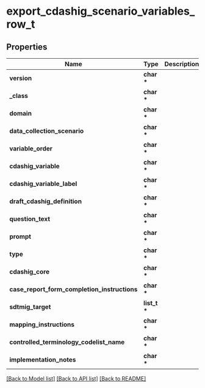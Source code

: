# export_cdashig_scenario_variables_row_t

## Properties
Name | Type | Description | Notes
------------ | ------------- | ------------- | -------------
**version** | **char \*** |  | [optional] 
**_class** | **char \*** |  | [optional] 
**domain** | **char \*** |  | [optional] 
**data_collection_scenario** | **char \*** |  | [optional] 
**variable_order** | **char \*** |  | [optional] 
**cdashig_variable** | **char \*** |  | [optional] 
**cdashig_variable_label** | **char \*** |  | [optional] 
**draft_cdashig_definition** | **char \*** |  | [optional] 
**question_text** | **char \*** |  | [optional] 
**prompt** | **char \*** |  | [optional] 
**type** | **char \*** |  | [optional] 
**cdashig_core** | **char \*** |  | [optional] 
**case_report_form_completion_instructions** | **char \*** |  | [optional] 
**sdtmig_target** | **list_t \*** |  | [optional] 
**mapping_instructions** | **char \*** |  | [optional] 
**controlled_terminology_codelist_name** | **char \*** |  | [optional] 
**implementation_notes** | **char \*** |  | [optional] 

[[Back to Model list]](../README.md#documentation-for-models) [[Back to API list]](../README.md#documentation-for-api-endpoints) [[Back to README]](../README.md)



